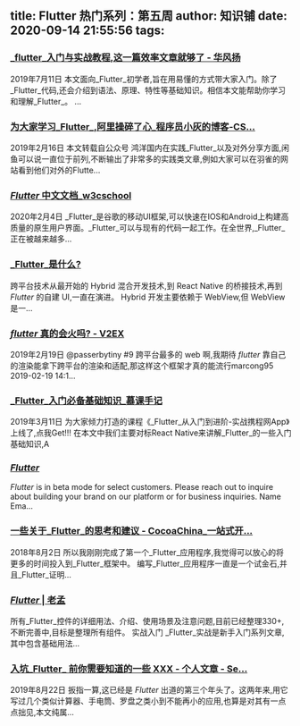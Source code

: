 
title: Flutter 热门系列：第五周
author: 知识铺
date: 2020-09-14 21:55:56
tags: 
---
  
### [_flutter_入门与实战教程,这一篇效率文章就够了 - 华风扬](https://zshipu.com/t?url=http://www.uxxsn.com/8599.html)

 2019年7月11日 本文面向_Flutter_初学者,旨在用易懂的方式带大家入门。除了_Flutter_代码,还会介绍到语法、原理、特性等基础知识。相信本文能帮助你学习和理解_Flutter_。 ...

### [为大家学习_Flutter_,阿里操碎了心_程序员小灰的博客-CS...](https://zshipu.com/t?url=https://blog.csdn.net/bjweimengshu/article/details/87485659)

 2019年2月16日 本文转载自公众号 鸿洋国内在实践_Flutter_以及对外分享方面,闲鱼可以说一直位于前列,不断输出了非常多的实践类文章,例如大家可以在羽雀的网站看到他们对外的Flutte...

### [_Flutter_ 中文文档_w3cschool](https://zshipu.com/t?url=https://www.w3cschool.cn/evilg/)

 2020年2月4日 _Flutter_是谷歌的移动UI框架,可以快速在IOS和Android上构建高质量的原生用户界面。_Flutter_可以与现有的代码一起工作。在全世界,_Flutter_正在被越来越多...

### [_Flutter_是什么?](https://zshipu.com/t?url=http://c.biancheng.net/view/6741.html)

 跨平台技术从最开始的 Hybrid 混合开发技术,到 React Native 的桥接技术,再到 _Flutter_ 的自建 UI,一直在演进。 Hybrid 开发主要依赖于 WebView,但 WebView 是一...

### [_flutter_ 真的会火吗? - V2EX](https://zshipu.com/t?url=https://www.v2ex.com/amp/t/536497)

 2019年2月19日 @passerbytiny #9 跨平台最多的 web 啊,我期待 _flutter_ 靠自己的渲染能拿下跨平台的渲染和适配,那这样这个框架才真的能流行marcong95 2019-02-19 14:1...

### [_Flutter_入门必备基础知识_慕课手记](https://zshipu.com/t?url=https://www.imooc.com/article/282911)

 2019年3月11日 为大家倾力打造的课程《_Flutter_从入门到进阶-实战携程网App》上线了,点我Get!!! 在本文中我们主要对标React Native来讲解_Flutter_的一些入门基础知识,A

### [_Flutter_](https://zshipu.com/t?url=https://flutter.co/)

 _Flutter_ is in beta mode for select customers. Please reach out to inquire about building your brand on our platform or for business inquiries. Name Ema...

### [一些关于_Flutter_的思考和建议 - CocoaChina_一站式开...](https://zshipu.com/t?url=http://www.cocoachina.com/articles/24418)

 2018年8月2日 所以我刚刚完成了第一个_Flutter_应用程序,我觉得可以放心的将更多的时间投入到_Flutter_框架中。 编写_Flutter_应用程序一直是一个试金石,并且_Flutter_证明...

### [_Flutter_ | 老孟](https://zshipu.com/t?url=http://laomengit.com/)

 所有_Flutter_控件的详细用法、介绍、使用场景及注意问题,目前已经整理330+,不断完善中,目标是整理所有组件。 实战入门 _Flutter_实战是新手入门系列文章,其中包含基础用法...

### [入坑_Flutter_ 前你需要知道的一些 XXX - 个人文章 - Se...](https://zshipu.com/t?url=https://segmentfault.com/a/1190000020155336?utm_source=tag-newest)

 2019年8月22日 扳指一算,这已经是 _Flutter_ 出道的第三个年头了。这两年来,用它写过几个类似计算器、手电筒、罗盘之类小到不能再小的应用,也算是对其有一点点拙见,本文纯属...
